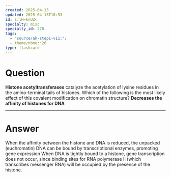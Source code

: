 ```yaml
---
created: 2025-04-13
updated: 2025-04-13T10:53
id: s:lH=knUZ<
specialty: misc
specialty_id: 270
tags:
  - "source/ak-step1-v11:": 
  - theme/nbme::26
type: flashcard
---
```


# Question
**Histone acetyltransferases** catalyze the acetylation of lysine residues in the amino-terminal tails of histones. Which of the following is the most likely effect of this covalent modification on chromatin structure?   **Decreases the affinity of histones for DNA**

---

# Answer
When the affinity between the histone and DNA is reduced, the unpacked (euchromatin) DNA can be bound by transcriptional enzymes, promoting gene expression  When DNA is tightly bound to a histone, gene transcription does not occur, since binding sites for RNA polymerase II (which transcribes messenger RNA) will be occupied by the presence of the histone.